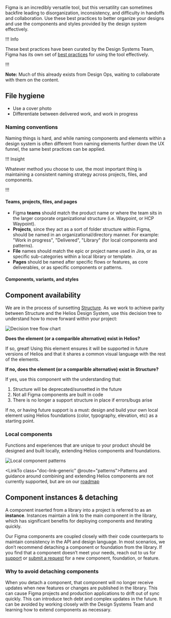 Figma is an incredibly versatile tool, but this versatility can sometimes backfire leading to disorganization, inconsistency, and difficulty in handoffs and collaboration. Use these best practices to better organize your designs and use the components and styles provided by the design system effectively.

!!! Info

These best practices have been curated by the Design Systems Team, Figma has its own set of [best practices](https://www.figma.com/best-practices/) for using the tool effectively.

!!!

**Note:** Much of this already exists from Design Ops, waiting to collaborate with them on the content.

## File hygiene

- Use a cover photo
- Differentiate between delivered work, and work in progress

### Naming conventions

Naming things is hard, and while naming components and elements within a design system is often different from naming elements further down the UX funnel, the same best practices can be applied.

!!! Insight

Whatever method you choose to use, the most important thing is maintaining a consistent naming strategy across projects, files, and components.

!!!

#### Teams, projects, files, and pages

- Figma **teams** should match the product name or where the team sits in the larger corporate organizational structure (i.e. Waypoint, or HCP Waypoint).
- **Projects**, since they act as a sort of folder structure within Figma, should be named in an organizational/directory manner. For example: "Work in progress", "Delivered", "Library" (for local components and patterns).
- **File** names should match the epic or project name used in Jira, or as specific sub-categories within a local library or template.
- **Pages** should be named after specific flows or features, as core deliverables, or as specific components or patterns.

#### Components, variants, and styles

## Component availability

We are in the process of sunsetting [Structure](https://github.com/hashicorp/structure). As we work to achieve parity between Structure and the Helios Design System, use this decision tree to understand how to move forward within your project:

![Decision tree flow chart](/assets/getting-started/designers/hds-decision-tree.png)

**Does the element (or a comparible alternative) exist in Helios?**

If so, great! Using this element ensures it will be supported in future versions of Helios and that it shares a common visual language with the rest of the elements.

**If no, does the element (or a comparible alternative) exist in Structure?**

If yes, use this component with the understanding that:

1. Structure will be deprecated/sunsetted in the future
2. Not all Figma components are built in code
3. There is no longer a support structure in place if errors/bugs arise

If no, or having future support is a must: design and build your own local element using Helios foundations (color, typography, elevation, etc) as a starting point.

### Local components

Functions and experiences that are unique to your product should be designed and built locally, extending Helios components and foundations.

![Local component patterns](/assets/getting-started/designers/local-component-patterns.png)

<LinkTo class="doc-link-generic" @route="patterns">Patterns</LinkTo> and guidance around combining and extending Helios components are not currently supported, but are on our [roadmap](https://go.hashi.co/hds-rollout)

## Component instances & detaching

A component inserted from a library into a project is referred to as an **instance**. Instances maintain a link to the main component in the library, which has significant benefits for deploying components and iterating quickly.

Our Figma components are coupled closely with their code counterparts to maintain consistency in the API and design language. In most scenarios, we don’t recommend detaching a component or foundation from the library. If you find that a component doesn’t meet your needs, reach out to us for [support](/support) or [submit a request](https://docs.google.com/forms/d/e/1FAIpQLScpMXgrUTVT5fYriu4Pp48r4Nl_eCPluVnJLg0Yg3NXsRWvIA/viewform) for a new component, foundation, or feature.

### Why to avoid detaching components

When you detach a component, that component will no longer receive updates when new features or changes are published in the library. This can cause Figma projects and production applications to drift out of sync quickly. This can introduce tech debt and complex updates in the future. It can be avoided by working closely with the Design Systems Team and learning how to extend components as necessary.
